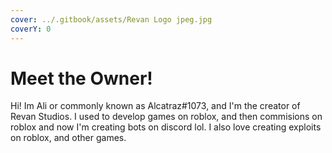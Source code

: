 ```yaml
---
cover: ../.gitbook/assets/Revan Logo jpeg.jpg
coverY: 0
---
```


# Meet the Owner!

Hi! Im Ali or commonly known as Alcatraz#1073, and I'm the creator of Revan Studios. I used to develop games on roblox, and then commisions on roblox and now I'm creating bots on discord lol. I also love creating exploits on roblox, and other games.
